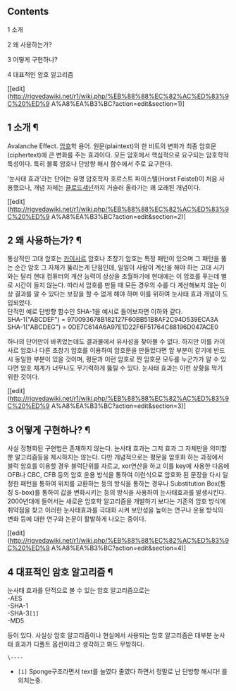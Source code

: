 ## Contents

    

1 소개

2 왜 사용하는가?

3 어떻게 구현하나?

4 대표적인 암호 알고리즘

[[edit](http://rigvedawiki.net/r1/wiki.php/%EB%88%88%EC%82%AC%ED%83%9C%20%ED%9
A%A8%EA%B3%BC?action=edit&section=1)]

## 1 소개 ¶

Avalanche Effect. [암호](%EC%95%94%ED%98%B8.md)학 용어. 원문(plaintext)의 한 비트의 변화가
최종 암호문(ciphertext)에 큰 변화를 주는 효과이다. 모든 암호에서 핵심적으로 요구되는 암호학적 특성이다. 특히 블록 암호나 단방향
해시 함수에서 주로 요구한다.

  

'눈사태 효과'라는 단어는 유명 암호학자 호르스트 파이스텔(Horst Feistel)이 처음 사용했으나, 개념 자체는 [클로드섀넌](%ED%81%B4%EB%A1%9C%EB%93%9C%20%EC%84%80%EB%84%8C.md)까지 거슬러 올라가는 꽤 오래된
개념이다.

[[edit](http://rigvedawiki.net/r1/wiki.php/%EB%88%88%EC%82%AC%ED%83%9C%20%ED%9
A%A8%EA%B3%BC?action=edit&section=2)]

## 2 왜 사용하는가? ¶

통상적인 고대 암호는 [카이사르](%EC%B9%B4%EC%9D%B4%EC%82%AC%EB%A5%B4.md) 암호나 초창기 암호는 특정
패턴이 있으며 그 패턴을 뚫는 순간 암호 그 자체가 뚫리는게 단점인데, 일일이 사람이 계산을 해야 하는 고대 시기와는 달리 현대 컴퓨터의
계산 능력이 상상을 초월하기에 현대에는 이 암호를 푸는데 별로 시간이 들지 않는다. 따라서 암호를 만들 때 모든 경우의 수를 다 계산해보지
않는 이상 결과를 알 수 있다는 보장을 할 수 없게 해야 하며 이를 위하여 눈사태 효과 개념이 도입되었다.  
단적인 예로 단방향 함수인 SHA-1을 예시로 들어보자면 이하와 같다.  
SHA-1("ABCDEF") = 970093678B182127F60BB51B8AF2C94D539ECA3A  
SHA-1("ABCDEG") = 0DE7C614A6A97E1D22F6F51764C88196D047ACE0

  

하나의 단어만이 바뀌었는데도 결과물에서 유사성을 찾아볼 수 없다. 하지만 이를 카이사르 암호나 다른 초창기 암호를 이용하여 암호문을
만들었다면 앞 부분이 같기에 반드시 동일한 부분이 있을 것이며, 평문과 이런 암호로 짠 암호문 모두를 누군가가 알 수 있다면 암호 체계가
너무나도 무기력하게 뚫릴 수 있다. 눈사태 효과는 이런 상황을 막기 위한 것이다.

[[edit](http://rigvedawiki.net/r1/wiki.php/%EB%88%88%EC%82%AC%ED%83%9C%20%ED%9
A%A8%EA%B3%BC?action=edit&section=3)]

## 3 어떻게 구현하나? ¶

사실 정형화된 구현법은 존재하지 않는다. 눈사태 효과는 그저 효과 그 자체만을 의미할 뿐 알고리즘등을 제시하지는 않는다. 다만 개념적으로는
평문을 암호화 하는 과정에서 블럭 암호를 이용할 경우 블럭단위를 자르고, xor연산을 하고 이를 key에 사용한 다음에 OFB나 CBC,
CFB 등의 암호 운용 방식을 통하여 이런식으로 암호화 된 문장을 다시 일정한 패턴을 통하여 위치를 교환하는 등의 방식을 통하는 경우나
Substitution Box(통칭 S-box)를 통하여 값을 변화시키는 등의 방식을 사용하여 눈사태효과를 발생시킨다. 2000년대에
들어서는 새로운 암호학 알고리즘을 개발하기 보다는 기존의 암호 방식에 취약점을 찾고 이러한 눈사태효과를 극대화 시켜 보안성을 높이는 연구나
운용 방식의 변화 등에 대한 연구와 논문이 활발하게 나오는 중이다.

[[edit](http://rigvedawiki.net/r1/wiki.php/%EB%88%88%EC%82%AC%ED%83%9C%20%ED%9
A%A8%EA%B3%BC?action=edit&section=4)]

## 4 대표적인 암호 알고리즘 ¶

눈사태 효과를 단적으로 볼 수 있는 암호 알고리즘으로는  
-AES  
-SHA-1  
-SHA-3`[1]`  
-MD5

  

등이 있다. 사실상 암호 알고리즘이나 현실에서 사용되는 암호 알고리즘은 대부분 눈사태 효과가 디폴트 옵션이라고 생각하고 봐도 무방하다.

`\----`

  * `[1]` Sponge구조라면서 text를 늘였다 줄였다 하면서 정말로 난 단방향 해시다! 를 외치는중.

